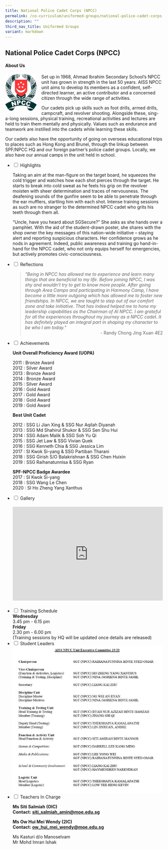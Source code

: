 ```yaml
---
title: National Police Cadet Corps (NPCC)
permalink: /co-curriculum/uniformed-groups/national-police-cadet-corps-npcc/
description: ""
third_nav_title: Uniformed Groups
variant: markdown
---
```

## National Police Cadet Corps (NPCC)


<h4><strong>About Us</strong></h4>
<img src="/images/logo.png" style="width:20%;margin-right:15px;" align="left">
<p style="width:fixed;">Set up in 1968, Ahmad Ibrahim Secondary School’s NPCC unit has grown in strength in the last 50 years. AISS NPCC unit aims to develop its members as a confident, self-directed learner, an active contributor and a concerned citizen through the wide range of activities.</p>
<p>Our cadets pick up skills such as foot drills, armed drills, campcraft, and revolver shooting. Alongside these, sing-a-long sessions, physical training, recreational activities and lectures are held to train them mentally and physically. Values such as endurance and teamwork are instilled into the cadets while learning these skills.&nbsp;</p>
<p>Our cadets also have the opportunity of going on overseas educational trips to places such as Hong Kong and Brunei, through the linkup between SPF/NPCC HQ and our foreign partner’s police cadet groups. Locally, we also have our annual camps in the unit held in school.</p>
<ul class="jekyllcodex_accordion">
<li><input id="accordion1" type="checkbox"> <label for="accordion1">Highlights</label>
<div>
<p>Taking an aim at the man-figure on the target board, he squeezes the cold trigger and watches how each shot pierces through the target. He starts to break into cold sweat as he feels his grip on the revolver moisten with sheer determination and traces of nervousness. The deafening sounds of the gunfire seem to be able to penetrate through the ear mufflers, startling him with each shot. Intense training sessions as such are no stranger to the determined NPCC cadet who grits his teeth through them all.&nbsp;</p>
<p>“Uncle, have you heard about SGSecure?” She asks as she hands over a pamphlet. With the aid of the student-drawn poster, she shares with the shop owner the key messages of this nation-wide initiative – staying alert and reporting suspicious characters. Her confidence grows as he nods in agreement. Indeed, public awareness and training go hand-in-hand for the NPCC cadet, who not only equips herself for emergencies, but actively promotes civic-consciousness.</p>
</div>
</li>
<li><input id="accordion2" type="checkbox"> <label for="accordion2">Reflections</label>
<div>
<blockquote>
<div><em>"Being in NPCC has allowed me to experience and learn many things that are beneficial to my life. Before joining NPCC, I was shy and wouldn't try to get to know more people. After going through Area Camps and participating in Harmony Camp, I have become a little more outgoing which has allowed me to foster new friendships. In NPCC, we are taught to step out of our comfort zone and take initiative. That has indeed helped me to hone my leadership capabilities as the Chairman of AI NPCC. I am grateful for all the experiences throughout my journey as a NPCC cadet. It has definitely played an integral part in shaping my character to be who I am today."</em></div>
<div style="text-align: right;">- Randy Chong Jing Xuan 4E2</div>
</blockquote>
</div>
</li>
<li><input id="accordion3" type="checkbox"> <label for="accordion3">Achievements</label>
<div>
<p><strong>Unit Overall Proficiency Award (UOPA)</strong></p>
<p>2011 : Bronze Award<br>2012 : Silver Award<br>2013 : Bronze Award<br>2014 : Bronze Award<br>2015 : Silver Award<br>2016 : Gold Award<br>2017 : Gold Award<br>2018 : Gold Award<br>2019 : Gold Award</p>
<p><strong>Best Unit Cadet</strong></p>
<p>2012 : SSG Li Jian Xing &amp; SSG Nur Aqilah Diyanah<br>2013 : SSG Md Shahirul Shukor &amp; SSG Sen Shu Hui<br>2014 : SSG Adam Malik &amp; SSG Soh Yu Qi<br>2015 : SSG Jet Law &amp; SSG Vivian Quek<br>2016 : SSG Kenneth Chia &amp; SSG Jessica Lim<br>2017 : SI Kwok Si-yang &amp; SSG Partiban Tharani<br>2018 : SSG Girish S/O Balakrishnan &amp; SSG Chen Huixin<br>2019 : SSG Raihanatunnisa &amp; SSG Ryan&nbsp;</p>
<p><strong>SPF-NPCC Badge Awardee<br></strong>2017 : SI Kwok Si-yang<br>2018 : SSG Wang Le Chen<br>2020 : SI Ho Zheng Yang Xanthus</p>
</div>
</li>
<li><input id="accordion5" type="checkbox"> <label for="accordion5">Gallery</label>
<div>
<h4><center><iframe src="https://docs.google.com/presentation/d/e/2PACX-1vSR2BwgSBFjnxREemwfIEsGbuRf08rOlZ0YXGWLHXjDjtyuJ_B-YBq-LoTEzh5IrS2l8aA9aLjm6wQv/embed?start=false&amp;loop=false&amp;delayms=5000" frameborder="0" width="480" height="299" allowfullscreen="true"></iframe></center></h4>
</div>
</li>
<li><input id="accordion6" type="checkbox"> <label for="accordion6">Training Schedule</label>
<div>
<strong>Wednesday<br></strong>3.45 pm - 6.15 pm<br>
<strong>Friday<br></strong>2.30 pm - 6.00 pm<br>
(Training sessions by HQ will be updated once details are released)
</div>
</li>
<li><input id="accordion7" type="checkbox"> <label for="accordion7">Student Leaders</label>
<div>
<img src="/images/NPCC.jpg">
</div>
</li>
<li><input id="accordion8" type="checkbox"> <label for="accordion8">Teachers In Charge</label>
<div>
<p><strong>Ms Siti Salmiah (OIC)<br></strong><strong>Contact:&nbsp;<a href="mailto:siti_salmiah_amin@moe.edu.sg" target="">siti_salmiah_amin@moe.edu.sg</a></strong></p>
<p><strong>Ms Ow Hui Mei Wendy (2IC)<br></strong><strong>Contact:&nbsp;<a href="mailto:ow_hui_mei_wendy@moe.edu.sg" target="">ow_hui_mei_wendy@moe.edu.sg</a></strong></p>
<p>Ms Kasturi d/o Manoselvam<br>Mr Mohd Imran Ishak</p>
</div>
</li>
</ul>